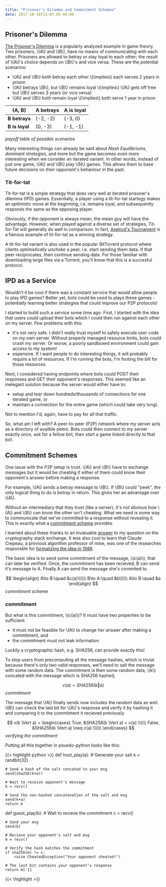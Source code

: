 ```yaml
---
title: "Prisoner's Dilemma and Commitment Schemes"
date: 2017-10-16T13:07:05-04:00
---
```


## Prisoner's Dilemma

[The Prisoner's Dilemma](https://en.wikipedia.org/wiki/Prisoner%27s_dilemma) is a popularly analyzed example in game theory.
Two prisoners, \\(A\\) and \\(B\\), have no means of communicating with each other.
Prisoners are allowed to betray or stay loyal to each other; the result of \\(A\\)'s choice depends on \\(B\\)'s and vice versa.
These are the potential scenarios:

- \\(A\\) and \\(B\\) both betray each other \\(\implies\\) each serves 2 years in prison
- \\(A\\) betrays \\(B\\), but \\(B\\) remains loyal \\(\implies\\) \\(A\\) gets off free but \\(B\\) serves 3 years (or vice versa)
- \\(A\\) and \\(B\\) both remain loyal \\(\implies\\) both serve 1 year in prison

(A, B)        | A betrays | A is loyal |
--------------|-----------|------------|
**B betrays** | (-2, -2)  | (-3, 0)    |
**B is loyal**| (0, -3)   | (-1, -1)   |
*payoff table of possible scenarios*

Many interesting things can already be said about *Nash Equilibriums*, *dominant strategies*, and more but the game becomes even more interesting when we consider an iterated variant.
In other words, instead of just one game, \\(A\\) and \\(B\\) play \\(N\\) games.
This allows them to base future decisions on their opponent's behaviour in the past.

### Tit-for-tat

Tit-for-tat is a simple strategy that does very well at iterated prisoner's dilemma (IPD) games.
Essentially, a player using a tit-for-tat startegy makes an *optimistic* move at the beginning, i.e. remains loyal, and subsequently responds the same as the opposing player.

Obviously, if the opponent is always mean, the mean guy will have the advantage.
However, when played against a diverse set of strategies, Tit-for-Tat will generally do well in comparison.
In fact, [Axelrod's Tournament](https://cs.stanford.edu/people/eroberts/courses/soco/projects/1998-99/game-theory/axelrod.html) is a famous example of tit-for-tat as a winning strategy.

A tit-for-tat variant is also used in the popular BitTorrent protocol where clients *optimistically unchoke* a peer, i.e. start sending them data.
If that peer reciprocates, then continue sending data.
For those familiar with downloading large files via a Torrent, you'll know that this is a succesful protocol.

## IPD as a Service

Wouldn't it be cool if there was a constant service that would allow people to play IPD games?
Better yet, bots could be used to plays these games - potentially learning better strategies that could improve our P2P protocols!

I started to build such a service some time ago.
First, I started with the idea that users could upload their bots which I could then run against each other on my server.
Few problems with this:

- it's not very safe. I didn't really trust myself to safely execute user code on my own server. Without properly managed resource limits, bots could crash my server. Or worse, a poorly sandboxed environment could gain access to my system!
- expensive. If I want people to do interesting things, it will probably require a lot of resources. If I'm running the bots, I'm footing the bill for those resources

Next, I considered having endpoints where bots could POST their responses and GET their opponent's responses.
This seemed like an inelegant solution because the server would either have to:

- setup and tear down hundreds/thousands of connections for one iterated game, or
- maintain a connection for the entire game (which could take very long).

Not to mention I'd, again, have to pay for all that traffic.

So, what am I left with?
A peer-to-peer (P2P) network where my server acts as a directory of availble peers.
Bots could then connect to my server exactly once, ask for a fellow bot, then start a game linked directly to that bot.

## Commitment Schemes

One issue with the P2P setup is trust.
\\(A\\) and \\(B\\) have to exchange messages but it would be cheating if either of them could know their opponent's answer before making a response.

For example, \\(A\\) sends a betray message to \\(B\\).
If \\(B\\) could "peek", the only logical thing to do is betray in return.
This gives her an advantage over \\(A\\).

Without an intermediary that they trust (like a server), it's not obvious how \\(A\\) and \\(B\\) can know the other isn't cheating.
What we need is some way to communicate that we've committed to a response without revealing it.
This is exactly what a [commitment scheme](https://en.wikipedia.org/wiki/Commitment_scheme) provides.

I learned about these thanks to an invaluable [answer](https://crypto.stackexchange.com/a/51961/51775) to my question on the cryptography stack exchange.
It was also cool to learn that Claude Crepeau, a previous algorithm professor of mine, was one of the researches responsble for [formalizing the idea in 1988](http://crypto.cs.mcgill.ca/~crepeau/PDF/BCC88-jcss.pdf).

The basic idea is to send some commitment of the message, \\(c(a)\\), that can later be verified.
Once, the commitment has been recieved, B can send it's message to A.
Finally A can send the message she's commited to.

$$
\begin{align}
    A\to B:\quad &c(a)\\\\\\
    B\to A:\quad &b\\\\\\
    A\to B:\quad &a
\end{align}
$$
*commitment scheme*

### commitment
But what is this commitment, \\(c(a)\\)?
It must have two properties to be sufficient:

- it must not be feasible for \\(A\\) to change her answer after making a commitment, and
- the commitment must not leak information

Luckily a cryptographic hash, e.g. SHA256, can provide exactly this!

To stop users from precomputing all the message hashes, which is trivial because there's only two valid responses, we'll need to salt the message with some random data.
The commitment is then some random data, \\(k\\) concated with the message which is SHA256 hashed,

$$
    c(a) = SHA256(k \Vert a)
$$
*commitment*

The message that \\(A\\) finally sends now includes the random data as well.
\\(B\\) can check the last bit for \\(A\\)'s response and verify it by hashing it and comparing it to the commitment it recieved previously

$$
v(k \Vert a) = 
    \begin{cases}
        True,   &SHA256(k \Vert a) = c(a) \\\\\\
        False,  &SHA256(k \Vert a) \neq c(a) \\\\\\
    \end{cases}
$$
*verifying the commitment*

Putting all this together in psuedo-python looks like this:

{{< highlight python >}}
def host_play(a):
    # Generate your salt
    k = randbit(32)

    # Send a hash of the salt concated to your msg
    send(sha256(k+a))

    # Wait to receive opponent's message
    b = recv()

    # Send the non-hashed concatenation of the salt and msg
    send(k+a)
    return b

def guest_play(b):
    # Wait to recieve the commitment
    c = recv()

    # Send your msg
    send(b)

    # Recieve your opponent's salt and msg
    m = recv() 

    # Verify the hash matches the commitment
    if sha256(m) != c:
        raise CheatedException("Your opponent cheated!")

    # The last bit contains your opponent's response
    return m[-1]

{{< \highlight >}}
